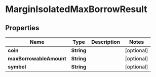 

# MarginIsolatedMaxBorrowResult


## Properties

| Name | Type | Description | Notes |
|------------ | ------------- | ------------- | -------------|
|**coin** | **String** |  |  [optional] |
|**maxBorrowableAmount** | **String** |  |  [optional] |
|**symbol** | **String** |  |  [optional] |



